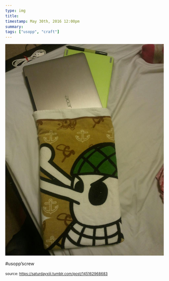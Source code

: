 ```yaml
---
type: img
title: 
timestamp: May 30th, 2016 12:00pm
summary: 
tags: ["usopp", "craft"]
---
```

<img src="../media/145162968683.jpg"/>
                                                                                          
#usopp’screw
 
                                    
                
                
                
                
                                
<small>source: https://saturdayxiii.tumblr.com/post/145162968683</small>